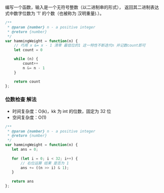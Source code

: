 编写一个函数，输入是一个无符号整数（以二进制串的形式），
返回其二进制表达式中数字位数为 '1' 的个数（也被称为 汉明重量).）。



```js
/**
 * @param {number} n - a positive integer
 * @return {number}
 */
var hammingWeight = function(n) {
    // 巧用 x &= x - 1 清零 最低位的1 这一特性不断迭代n 并记数count即可
    let count = 0

    while (n) {
        count++
        n &= n - 1
    }

    return count
};
```

### 位数检查 解法

* 时间复杂度：O(k)，kk 为 int 的位数，固定为 32 位
* 空间复杂度：O(1)

```js
/**
 * @param {number} n - a positive integer
 * @return {number}
 */
var hammingWeight = function(n) {
   let ans = 0;
   
   for (let i = 0; i < 32; i++) {
       // 右位运算 结果 是否为 1
       ans += ((n >> i) & 1);
   }
   
   return ans
};
```

